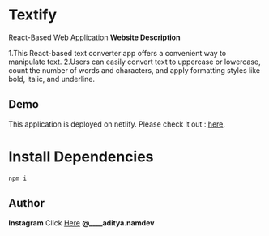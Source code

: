 # Textify
 React-Based Web Application
 **Website Description**

1.This React-based text converter app offers a convenient way to manipulate text.
2.Users can easily convert text to uppercase or lowercase, count the number of words and characters, and apply formatting styles like bold, italic, and underline.

## Demo
This application is deployed on netlify. Please check it out : [here](https://subtle-crostata-000130.netlify.app/).

# Install Dependencies
`npm i`

## Author
**Instagram** Click [Here](https://www.instagram.com/____aditya.namdev) **@____aditya.namdev**
